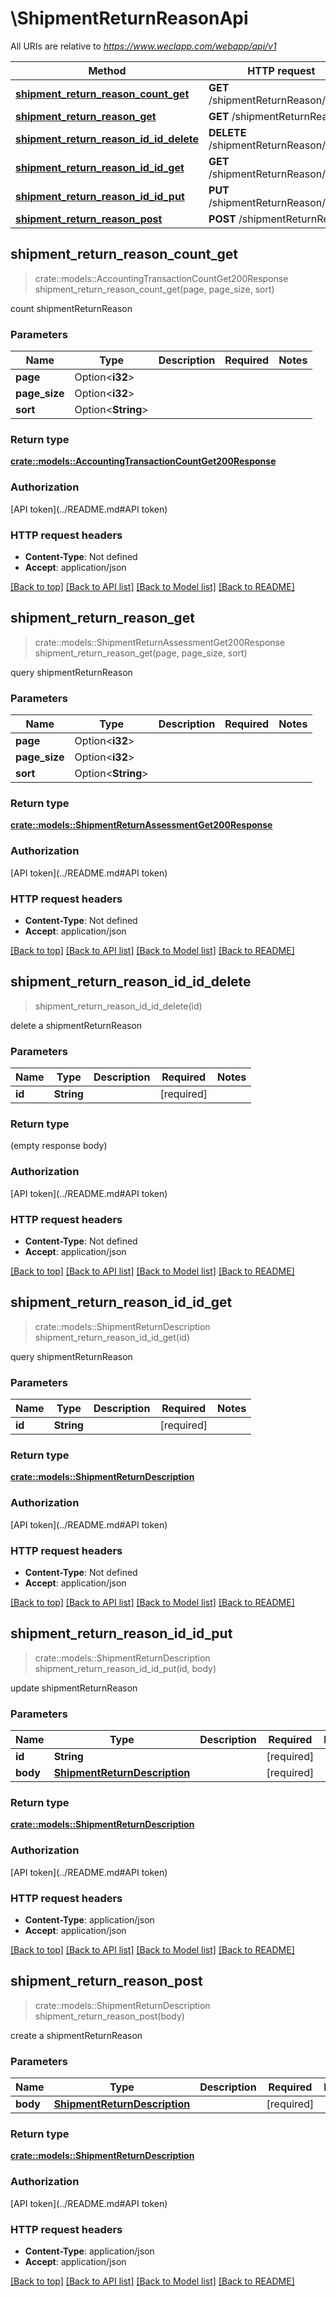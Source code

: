 # \ShipmentReturnReasonApi

All URIs are relative to *https://www.weclapp.com/webapp/api/v1*

Method | HTTP request | Description
------------- | ------------- | -------------
[**shipment_return_reason_count_get**](ShipmentReturnReasonApi.md#shipment_return_reason_count_get) | **GET** /shipmentReturnReason/count | 
[**shipment_return_reason_get**](ShipmentReturnReasonApi.md#shipment_return_reason_get) | **GET** /shipmentReturnReason | 
[**shipment_return_reason_id_id_delete**](ShipmentReturnReasonApi.md#shipment_return_reason_id_id_delete) | **DELETE** /shipmentReturnReason/id/{id} | 
[**shipment_return_reason_id_id_get**](ShipmentReturnReasonApi.md#shipment_return_reason_id_id_get) | **GET** /shipmentReturnReason/id/{id} | 
[**shipment_return_reason_id_id_put**](ShipmentReturnReasonApi.md#shipment_return_reason_id_id_put) | **PUT** /shipmentReturnReason/id/{id} | 
[**shipment_return_reason_post**](ShipmentReturnReasonApi.md#shipment_return_reason_post) | **POST** /shipmentReturnReason | 



## shipment_return_reason_count_get

> crate::models::AccountingTransactionCountGet200Response shipment_return_reason_count_get(page, page_size, sort)


count shipmentReturnReason

### Parameters


Name | Type | Description  | Required | Notes
------------- | ------------- | ------------- | ------------- | -------------
**page** | Option<**i32**> |  |  |
**page_size** | Option<**i32**> |  |  |
**sort** | Option<**String**> |  |  |

### Return type

[**crate::models::AccountingTransactionCountGet200Response**](_accountingTransaction_count_get_200_response.md)

### Authorization

[API token](../README.md#API token)

### HTTP request headers

- **Content-Type**: Not defined
- **Accept**: application/json

[[Back to top]](#) [[Back to API list]](../README.md#documentation-for-api-endpoints) [[Back to Model list]](../README.md#documentation-for-models) [[Back to README]](../README.md)


## shipment_return_reason_get

> crate::models::ShipmentReturnAssessmentGet200Response shipment_return_reason_get(page, page_size, sort)


query shipmentReturnReason

### Parameters


Name | Type | Description  | Required | Notes
------------- | ------------- | ------------- | ------------- | -------------
**page** | Option<**i32**> |  |  |
**page_size** | Option<**i32**> |  |  |
**sort** | Option<**String**> |  |  |

### Return type

[**crate::models::ShipmentReturnAssessmentGet200Response**](_shipmentReturnAssessment_get_200_response.md)

### Authorization

[API token](../README.md#API token)

### HTTP request headers

- **Content-Type**: Not defined
- **Accept**: application/json

[[Back to top]](#) [[Back to API list]](../README.md#documentation-for-api-endpoints) [[Back to Model list]](../README.md#documentation-for-models) [[Back to README]](../README.md)


## shipment_return_reason_id_id_delete

> shipment_return_reason_id_id_delete(id)


delete a shipmentReturnReason

### Parameters


Name | Type | Description  | Required | Notes
------------- | ------------- | ------------- | ------------- | -------------
**id** | **String** |  | [required] |

### Return type

 (empty response body)

### Authorization

[API token](../README.md#API token)

### HTTP request headers

- **Content-Type**: Not defined
- **Accept**: application/json

[[Back to top]](#) [[Back to API list]](../README.md#documentation-for-api-endpoints) [[Back to Model list]](../README.md#documentation-for-models) [[Back to README]](../README.md)


## shipment_return_reason_id_id_get

> crate::models::ShipmentReturnDescription shipment_return_reason_id_id_get(id)


query shipmentReturnReason

### Parameters


Name | Type | Description  | Required | Notes
------------- | ------------- | ------------- | ------------- | -------------
**id** | **String** |  | [required] |

### Return type

[**crate::models::ShipmentReturnDescription**](shipmentReturnDescription.md)

### Authorization

[API token](../README.md#API token)

### HTTP request headers

- **Content-Type**: Not defined
- **Accept**: application/json

[[Back to top]](#) [[Back to API list]](../README.md#documentation-for-api-endpoints) [[Back to Model list]](../README.md#documentation-for-models) [[Back to README]](../README.md)


## shipment_return_reason_id_id_put

> crate::models::ShipmentReturnDescription shipment_return_reason_id_id_put(id, body)


update shipmentReturnReason

### Parameters


Name | Type | Description  | Required | Notes
------------- | ------------- | ------------- | ------------- | -------------
**id** | **String** |  | [required] |
**body** | [**ShipmentReturnDescription**](ShipmentReturnDescription.md) |  | [required] |

### Return type

[**crate::models::ShipmentReturnDescription**](shipmentReturnDescription.md)

### Authorization

[API token](../README.md#API token)

### HTTP request headers

- **Content-Type**: application/json
- **Accept**: application/json

[[Back to top]](#) [[Back to API list]](../README.md#documentation-for-api-endpoints) [[Back to Model list]](../README.md#documentation-for-models) [[Back to README]](../README.md)


## shipment_return_reason_post

> crate::models::ShipmentReturnDescription shipment_return_reason_post(body)


create a shipmentReturnReason

### Parameters


Name | Type | Description  | Required | Notes
------------- | ------------- | ------------- | ------------- | -------------
**body** | [**ShipmentReturnDescription**](ShipmentReturnDescription.md) |  | [required] |

### Return type

[**crate::models::ShipmentReturnDescription**](shipmentReturnDescription.md)

### Authorization

[API token](../README.md#API token)

### HTTP request headers

- **Content-Type**: application/json
- **Accept**: application/json

[[Back to top]](#) [[Back to API list]](../README.md#documentation-for-api-endpoints) [[Back to Model list]](../README.md#documentation-for-models) [[Back to README]](../README.md)

